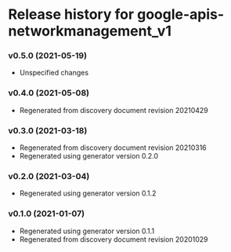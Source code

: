 # Release history for google-apis-networkmanagement_v1

### v0.5.0 (2021-05-19)

* Unspecified changes

### v0.4.0 (2021-05-08)

* Regenerated from discovery document revision 20210429

### v0.3.0 (2021-03-18)

* Regenerated from discovery document revision 20210316
* Regenerated using generator version 0.2.0

### v0.2.0 (2021-03-04)

* Regenerated using generator version 0.1.2

### v0.1.0 (2021-01-07)

* Regenerated using generator version 0.1.1
* Regenerated from discovery document revision 20201029


